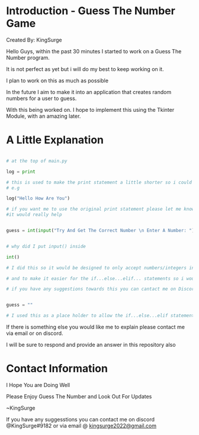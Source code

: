 # Introduction - Guess The Number Game
Created By: KingSurge

Hello Guys, within the past 30 minutes I started to work on a Guess The Number program.

It is not perfect as yet but i will do my best to keep working on it.

I plan to work on this as much as possible

In the future I aim to make it into an application that creates random numbers for a user to guess.

With this being worked on. I hope to implement this using the Tkinter Module, with an amazing later.

# A Little Explanation

```py 

# at the top of main.py

log = print

# this is used to make the print statement a little shorter so i could finish quicker. 
# e.g

log("Hello How Are You")

# if you want me to use the original print statement please let me know on Discord or Email Me
#it would really help
```

```py

guess = int(input("Try And Get The Correct Number \n Enter A Number: "))


# why did I put input() inside

int()

# I did this so it would be designed to only accept numbers/integers instead of strings

# and to make it easier for the if...else...elif... statements so i wouldnt have to type cast each time.

# if you have any suggestions towards this you can cantact me on Discord or via email

```

```py

guess = ""

# I used this as a place holder to allow the if...else...elif statements to work

```

If there is something else you would like me to explain please contact me via email or on discord. 

I will be sure to respond and provide an answer in this repository also

# Contact Information

I Hope You are Doing Well

Please Enjoy Guess The Number and Look Out For Updates

~KingSurge

If you have any suggesstions you can contact me on discord @KingSurge#9182 or via email @ kingsurge2022@gmail.com
